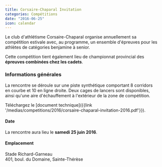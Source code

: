 ```yaml
---
title: Corsaire-Chaparal Invitation
categories: Compétitions
date: "2016-06-25"
icon: calendar
---
```


Le club d'athlétisme Corsaire-Chaparal organise annuellement sa compétition estivale avec, au programme, un ensemble d'épreuves pour les athlètes de catégories benjamine à senior.

Cette compétition tient également lieu de championnat provincial des **épreuves combinées chez les cadets**.

### Informations générales

La rencontre se déroule sur une piste synthétique comportant 8 corridors en courbe et 10 en ligne droite. Deux cages de lancers sont disponibles, ainsi qu'une aire d'échauffement à l'extérieur de la zone de compétition.

Téléchargez le [document technique]({{link '/medias/competitions/2016/corsaire-chaparal-invitation-2016.pdf'}}).

#### Date

La rencontre aura lieu le **samedi 25 juin 2016**.

#### Emplacement

Stade Richard-Garneau  
401, boul. du Domaine, Sainte-Thérèse

